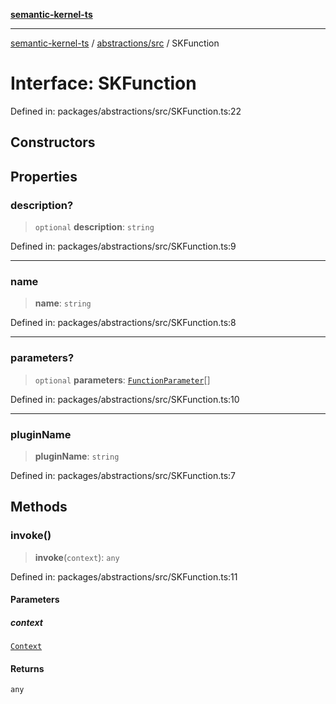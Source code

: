 [**semantic-kernel-ts**](../../../README.md)

***

[semantic-kernel-ts](../../../modules.md) / [abstractions/src](../README.md) / SKFunction

# Interface: SKFunction

Defined in: packages/abstractions/src/SKFunction.ts:22

## Constructors

## Properties

### description?

> `optional` **description**: `string`

Defined in: packages/abstractions/src/SKFunction.ts:9

***

### name

> **name**: `string`

Defined in: packages/abstractions/src/SKFunction.ts:8

***

### parameters?

> `optional` **parameters**: [`FunctionParameter`](FunctionParameter.md)[]

Defined in: packages/abstractions/src/SKFunction.ts:10

***

### pluginName

> **pluginName**: `string`

Defined in: packages/abstractions/src/SKFunction.ts:7

## Methods

### invoke()

> **invoke**(`context`): `any`

Defined in: packages/abstractions/src/SKFunction.ts:11

#### Parameters

##### context

[`Context`](Context.md)

#### Returns

`any`
